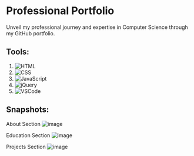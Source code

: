 # Professional Portfolio

Unveil my professional journey and expertise in Computer Science through my GitHub portfolio.

## Tools:
1. ![HTML](https://img.shields.io/badge/HTML5-E34F26?style=for-the-badge&logo=html5&logoColor=white)
2. ![CSS](https://img.shields.io/badge/CSS3-1572B6?style=for-the-badge&logo=css3&logoColor=white)
3. ![JavaScript](https://img.shields.io/badge/JavaScript-90E59A?style=for-the-badge&logo=javascript&logoColor=white)
4. ![jQuery](https://img.shields.io/badge/jQuery-90E59A?style=for-the-badge&logo=jquery&logoColor=white)
5. ![VSCode](https://img.shields.io/badge/VS_Code-007ACC?style=for-the-badge&logo=visualstudiocode&logoColor=white)

## Snapshots:

About Section
![image](https://github.com/Affan2003/Professional-Portfolio/assets/97110821/aee21c69-2ec8-4366-a888-3c02a032603d)

Education Section
![image](https://github.com/Affan2003/Professional-Portfolio/assets/97110821/0224aef7-5c0f-4c14-a9bb-5043b399916b)

Projects Section
![image](https://github.com/Affan2003/Professional-Portfolio/assets/97110821/5a642669-2017-40fc-a56f-5c4c9c5c2de4)
